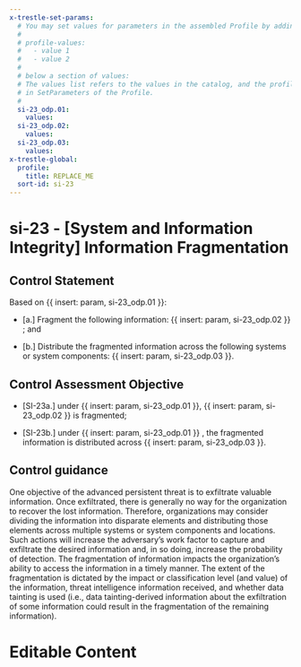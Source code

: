 ```yaml
---
x-trestle-set-params:
  # You may set values for parameters in the assembled Profile by adding
  #
  # profile-values:
  #   - value 1
  #   - value 2
  #
  # below a section of values:
  # The values list refers to the values in the catalog, and the profile-values represent values
  # in SetParameters of the Profile.
  #
  si-23_odp.01:
    values:
  si-23_odp.02:
    values:
  si-23_odp.03:
    values:
x-trestle-global:
  profile:
    title: REPLACE_ME
  sort-id: si-23
---
```


# si-23 - \[System and Information Integrity\] Information Fragmentation

## Control Statement

Based on {{ insert: param, si-23_odp.01 }}:

- \[a.\] Fragment the following information: {{ insert: param, si-23_odp.02 }} ; and

- \[b.\] Distribute the fragmented information across the following systems or system components: {{ insert: param, si-23_odp.03 }}.

## Control Assessment Objective

- \[SI-23a.\] under {{ insert: param, si-23_odp.01 }}, {{ insert: param, si-23_odp.02 }} is fragmented;

- \[SI-23b.\] under {{ insert: param, si-23_odp.01 }} , the fragmented information is distributed across {{ insert: param, si-23_odp.03 }}.

## Control guidance

One objective of the advanced persistent threat is to exfiltrate valuable information. Once exfiltrated, there is generally no way for the organization to recover the lost information. Therefore, organizations may consider dividing the information into disparate elements and distributing those elements across multiple systems or system components and locations. Such actions will increase the adversary’s work factor to capture and exfiltrate the desired information and, in so doing, increase the probability of detection. The fragmentation of information impacts the organization’s ability to access the information in a timely manner. The extent of the fragmentation is dictated by the impact or classification level (and value) of the information, threat intelligence information received, and whether data tainting is used (i.e., data tainting-derived information about the exfiltration of some information could result in the fragmentation of the remaining information).

# Editable Content

<!-- Make additions and edits below -->
<!-- The above represents the contents of the control as received by the profile, prior to additions. -->
<!-- If the profile makes additions to the control, they will appear below. -->
<!-- The above markdown may not be edited but you may edit the content below, and/or introduce new additions to be made by the profile. -->
<!-- If there is a yaml header at the top, parameter values may be edited. Use --set-parameters to incorporate the changes during assembly. -->
<!-- The content here will then replace what is in the profile for this control, after running profile-assemble. -->
<!-- The current profile has no added parts for this control, but you may add new ones here. -->
<!-- Each addition must have a heading either of the form ## Control my_addition_name -->
<!-- or ## Part a. (where the a. refers to one of the control statement labels.) -->
<!-- "## Control" parts are new parts added after the statement part. -->
<!-- "## Part" parts are new parts added into the top-level statement part with that label. -->
<!-- Subparts may be added with nested hash levels of the form ### My Subpart Name -->
<!-- underneath the parent ## Control or ## Part being added -->
<!-- See https://ibm.github.io/compliance-trestle/tutorials/ssp_profile_catalog_authoring/ssp_profile_catalog_authoring for guidance. -->
